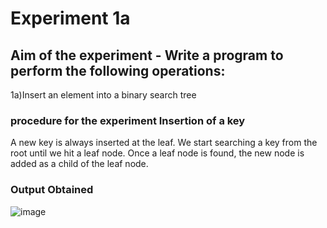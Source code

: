 #   Experiment 1a
## Aim of the experiment - Write a program to perform the following operations:
1a)Insert an element into a binary search tree



###  procedure for the experiment Insertion of a key 
A new key is always inserted at the leaf. 
We start searching a key from the root until we hit a leaf node. 
Once a leaf node is found, the new node is added as a child of the leaf node. 
 


### Output Obtained
![image](https://user-images.githubusercontent.com/77834002/107020187-91abaf00-67c8-11eb-8b86-a523d5ac695a.png)

